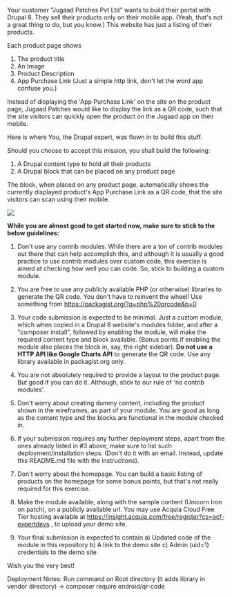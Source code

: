 Your customer "Jugaad Patches Pvt Ltd" wants to build their portal with Drupal 8. They sell their products only on their mobile app. (Yeah, that's not a great thing to do, but you know.) This website has just a listing of their products. 

Each product page shows 
1. The product title
1. An Image
1. Product Description
1. App Purchase Link (Just a simple http link, don't let the word app confuse you.)

Instead of displaying the 'App Purchase Link' on the site on the product page, Jugaad Patches would like to display the link as a QR code, such that the site visitors can quickly open the product on the Jugaad app on their mobile. 

Here is where You, the Drupal expert, was flown in to build this stuff. 

Should you choose to accept this mission, you shall build the following:
1) A Drupal content type to hold all their products
2) A Drupal block that can be placed on any product page

The block, when placed on any product page, automatically shows the currently displayed product's App Purchase Link as a QR code, that the site visitors can scan using their mobile. 

![](https://user-images.githubusercontent.com/3456349/37258010-328dd226-2597-11e8-9534-2e0d1e7d0d40.png)

**While you are almost good to get started now, make sure to stick to the below guidelines:**
1. Don't use any contrib modules. While there are a ton of contrib modules out there that can help accomplish this, and although it is usually a good practice to use contrib modules over custom code, this exercise is aimed at checking how well you can code. So, stick to building a custom module. 
2. You are free to use any publicly available PHP (or otherwise) libraries to generate the QR code. You don't have to reinvent the wheel! Use something from https://packagist.org/?q=php%20qrcode&p=0
3. Your code submission is expected to be minimal. Just a custom module, which when copied in a Drupal 8 website's modules folder, and after a "composer install", followed by enabling the module, will make the required content type and block available. (Bonus points if enabling the module also places the block in, say, the right sidebar). **Do not use a HTTP API like Google Charts API** to generate the QR code. Use any library available in packagist.org only. 

4. You are not absolutely required to provide a layout to the product page. But good if you can do it. Although, stick to our rule of 'no contrib modules'. 
5. Don't worry about creating dummy content, including the product shown in the wireframes, as part of your module. You are good as long as the content type and the blocks are functional in the module checked in.
6. If your submission requires any further deployment steps, apart from the ones already listed in #3 above, make sure to list such deployment/installation steps. (Don't do it with an email. Instead, update this README.md file with the instructions). 
7. Don't worry about the homepage. You can build a basic listing of products on the homepage for some bonus points, but that's not really required for this exercise. 
8. Make the module available, along with the sample content (Unicorn Iron on patch), on a publicly available url. You may use Acquia Cloud Free Tier hosting available at https://insight.acquia.com/free/register?cs=acf-expertdevs , to upload your demo site. 
9. Your final submission is expected to contain a) Updated code of the module in this repository b) A link to the demo site c) Admin (uid=1) credentials to the demo site 

Wish you the very best!

Deployment Notes:
Run command on Root directory (it adds library in vendor directory)
-> composer require endroid/qr-code
